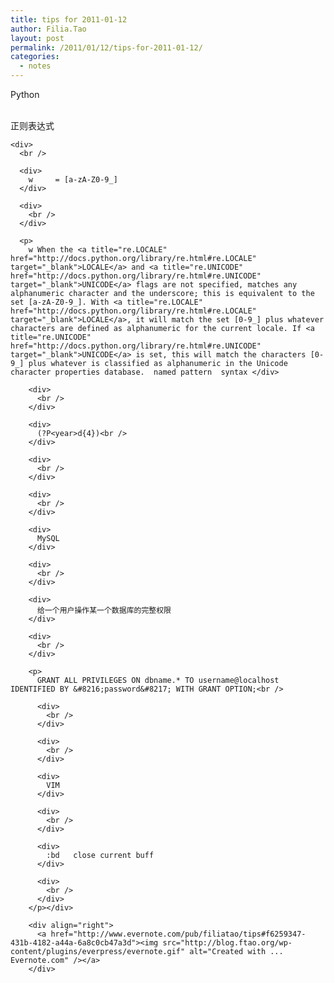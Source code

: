 ```yaml
---
title: tips for 2011-01-12
author: Filia.Tao
layout: post
permalink: /2011/01/12/tips-for-2011-01-12/
categories:
  - notes
---
```

<div>
  <div>
    Python
  </div>
  
  <div>
    <br />
  </div>
  
  <p>
    正则表达式  
    
    <div>
      <br /> 
      
      <div>
        w     = [a-zA-Z0-9_]
      </div>
      
      <div>
        <br />
      </div>
      
      <p>
        w When the <a title="re.LOCALE" href="http://docs.python.org/library/re.html#re.LOCALE" target="_blank">LOCALE</a> and <a title="re.UNICODE" href="http://docs.python.org/library/re.html#re.UNICODE" target="_blank">UNICODE</a> flags are not specified, matches any alphanumeric character and the underscore; this is equivalent to the set [a-zA-Z0-9_]. With <a title="re.LOCALE" href="http://docs.python.org/library/re.html#re.LOCALE" target="_blank">LOCALE</a>, it will match the set [0-9_] plus whatever characters are defined as alphanumeric for the current locale. If <a title="re.UNICODE" href="http://docs.python.org/library/re.html#re.UNICODE" target="_blank">UNICODE</a> is set, this will match the characters [0-9_] plus whatever is classified as alphanumeric in the Unicode character properties database.  named pattern  syntax </div> 
        
        <div>
          <br />
        </div>
        
        <div>
          (?P<year>d{4})<br />
        </div>
        
        <div>
          <br />
        </div>
        
        <div>
          <br />
        </div>
        
        <div>
          MySQL
        </div>
        
        <div>
          <br />
        </div>
        
        <div>
          给一个用户操作某一个数据库的完整权限
        </div>
        
        <div>
          <br />
        </div>
        
        <p>
          GRANT ALL PRIVILEGES ON dbname.* TO username@localhost IDENTIFIED BY &#8216;password&#8217; WITH GRANT OPTION;<br /> 
          
          <div>
            <br />
          </div>
          
          <div>
            <br />
          </div>
          
          <div>
            VIM
          </div>
          
          <div>
            <br />
          </div>
          
          <div>
            :bd   close current buff 
          </div>
          
          <div>
            <br />
          </div>
        </p></div> 
        
        <div align="right">
          <a href="http://www.evernote.com/pub/filiatao/tips#f6259347-431b-4182-a44a-6a8c0cb47a3d"><img src="http://blog.ftao.org/wp-content/plugins/everpress/evernote.gif" alt="Created with ... Evernote.com" /></a>
        </div>